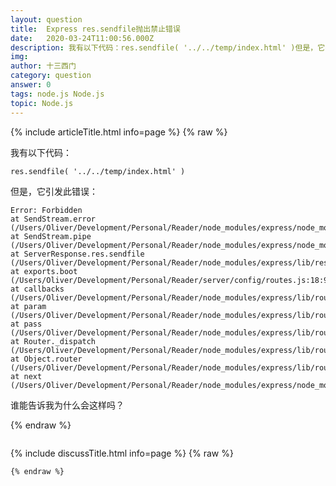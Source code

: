 ```yaml
---
layout: question
title:  Express res.sendfile抛出禁止错误
date:   2020-03-24T11:00:56.000Z
description: 我有以下代码：res.sendfile( '../../temp/index.html' )但是，它引发此错误：Error  Forbidd...
img: 
author: 十三西门
category: question
answer: 0
tags: node.js Node.js
topic: Node.js
---
```

<div class="article-root">
  <div class="article">
    {% include articleTitle.html info=page %}
    {% raw %}
    <div class="article-content"><p><font style="vertical-align: inherit;"><font style="vertical-align: inherit;">我有以下代码：</font></font></p>

<pre><code>res.sendfile( '../../temp/index.html' )
</code></pre>

<p><font style="vertical-align: inherit;"><font style="vertical-align: inherit;">但是，它引发此错误：</font></font></p>

<pre><code>Error: Forbidden<font></font>
at SendStream.error (/Users/Oliver/Development/Personal/Reader/node_modules/express/node_modules/send/lib/send.js:145:16)<font></font>
at SendStream.pipe (/Users/Oliver/Development/Personal/Reader/node_modules/express/node_modules/send/lib/send.js:307:39)<font></font>
at ServerResponse.res.sendfile (/Users/Oliver/Development/Personal/Reader/node_modules/express/lib/response.js:339:8)<font></font>
at exports.boot (/Users/Oliver/Development/Personal/Reader/server/config/routes.js:18:9)<font></font>
at callbacks (/Users/Oliver/Development/Personal/Reader/node_modules/express/lib/router/index.js:161:37)<font></font>
at param (/Users/Oliver/Development/Personal/Reader/node_modules/express/lib/router/index.js:135:11)<font></font>
at pass (/Users/Oliver/Development/Personal/Reader/node_modules/express/lib/router/index.js:142:5)<font></font>
at Router._dispatch (/Users/Oliver/Development/Personal/Reader/node_modules/express/lib/router/index.js:170:5)<font></font>
at Object.router (/Users/Oliver/Development/Personal/Reader/node_modules/express/lib/router/index.js:33:10)<font></font>
at next (/Users/Oliver/Development/Personal/Reader/node_modules/express/node_modules/connect/lib/proto.js:199:15)<font></font>
</code></pre>

<p><font style="vertical-align: inherit;"><font style="vertical-align: inherit;">谁能告诉我为什么会这样吗？</font></font></p></div>
    {% endraw %}
  </div>
  <p style="height: 0;width:0;overflow: hidden;"> 第3700篇《Express res.sendfile抛出禁止错误》来自Winter(https://github.com/aiyld/aiyld.github.io)的站点</p>
  <div class="discuss-wrapper">
    {% include discussTitle.html info=page %}
    {% raw %}
    
    {% endraw %}
  </div>
<div>
